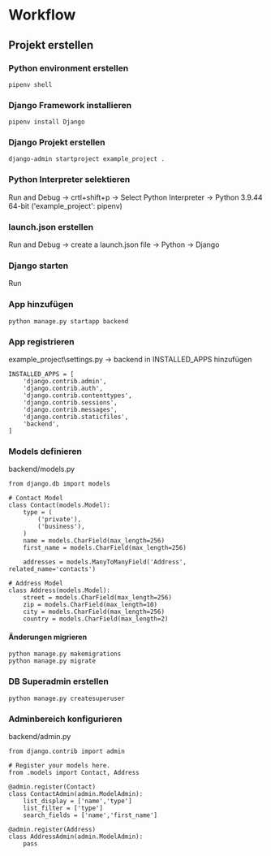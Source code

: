 # Workflow

## Projekt erstellen

### Python environment erstellen

```
pipenv shell
```

### Django Framework installieren

```
pipenv install Django
```

### Django Projekt erstellen

```
django-admin startproject example_project .
```

### Python Interpreter selektieren
Run and Debug -> crtl+shift+p -> Select Python Interpreter -> Python 3.9.44 64-bit ('example_project': pipenv)

### launch.json erstellen
Run and Debug -> create a launch.json file -> Python -> Django

### Django starten
Run

### App hinzufügen

```
python manage.py startapp backend
```

### App registrieren
example_project\settings.py -> backend in INSTALLED_APPS hinzufügen

```
INSTALLED_APPS = [
    'django.contrib.admin',
    'django.contrib.auth',
    'django.contrib.contenttypes',
    'django.contrib.sessions',
    'django.contrib.messages',
    'django.contrib.staticfiles',
    'backend',
]
```

### Models definieren
backend/models.py

```
from django.db import models

# Contact Model
class Contact(models.Model):
    type = (
        ('private'),
        ('business'),
    )
    name = models.CharField(max_length=256)
    first_name = models.CharField(max_length=256)

    addresses = models.ManyToManyField('Address', related_name='contacts')

# Address Model
class Address(models.Model):
    street = models.CharField(max_length=256)
    zip = models.CharField(max_length=10)
    city = models.CharField(max_length=256)
    country = models.CharField(max_length=2)
```

#### Änderungen migrieren
```
python manage.py makemigrations
python manage.py migrate
```

### DB Superadmin erstellen
```
python manage.py createsuperuser
```

### Adminbereich konfigurieren
backend/admin.py
```
from django.contrib import admin

# Register your models here.
from .models import Contact, Address

@admin.register(Contact)
class ContactAdmin(admin.ModelAdmin):
    list_display = ['name','type']
    list_filter = ['type']
    search_fields = ['name','first_name']

@admin.register(Address)
class AddressAdmin(admin.ModelAdmin):
    pass
```